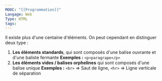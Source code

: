 ```yaml
---
MOOC: "[[Programmation]]"
Langage: Web
Type: HTML
tags:
---
```

Il existe plus d'une centaine d'éléments. On peut cependant en distinguer deux type :
1. **Les éléments standards**, qui sont composés d'une balise ouvrante et d'une baliste fermante
   **Exemples :** `<p>paragrape</p>`
2. **Les éléments vides / balises orphelines** qui sont composés d'une balise unique
   **Exemples :** `<br>` ⇒ Saut de ligne, `<hr>` ⇒ Ligne verticale de séparation